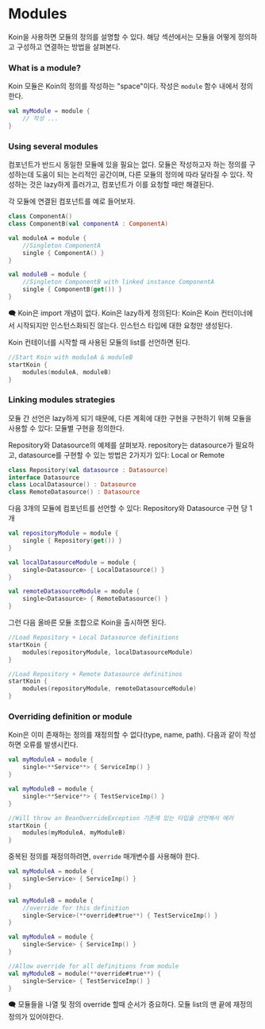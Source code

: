 # Modules

Koin을 사용하면 모듈의 정의를 설명할 수 있다. 해당 섹션에서는 모듈을 어떻게 정의하고 구성하고 연결하는 방법을 살펴본다.

### What is a module?

Koin 모듈은 Koin의 정의를 작성하는 "space"이다. 작성은 `module` 함수 내에서 정의한다.

```kotlin
val myModule = module {
	// 작성 ...
}
```

### Using several modules

컴포넌트가 반드시 동일한 모듈에 있을 필요는 없다. 모듈은 작성하고자 하는 정의를 구성하는데 도움이 되는 논리적인 공간이며, 다른 모듈의 정의에 따라 달라질 수 있다. 작성하는 것은 lazy하게 흘러가고, 컴포넌트가 이를 요청할 때만 해결된다.

각 모듈에 연결된 컴포넌트를 예로 들어보자.

```kotlin
class ComponentA()
class ComponentB(val componentA : ComponentA)

val moduleA = module {
	//Singleton ComponentA
	single { ComponentA() }
}

val moduleB = module {
	//Singleton ComponentB with linked instance ComponentA
	single { ComponentB(get()) }
}
```

🗨️ Koin은 import 개념이 없다. Koin은 lazy하게 정의된다: Koin은 Koin 컨터이너에서 시작되지만 인스턴스화되진 않는다. 인스턴스 타입에 대한 요청만 생성된다.



Koin 컨테이너를 시작할 때 사용된 모듈의 list를 선언하면 된다.

```kotlin
//Start Koin with moduleA & moduleB
startKoin {
	modules(moduleA, moduleB)
}
```

### Linking modules strategies

모듈 간 선언은 lazy하게 되기 때문에, 다른 계획에 대한 구현을 구현하기 위해 모듈을 사용할 수 있다: 모듈별 구현을 정의한다.

Repository와 Datasource의 예제를 살펴보자. repository는 datasource가 필요하고, datasource를 구현할 수 있는 방법은 2가지가 있다: Local or Remote

```kotlin
class Repository(val datasource : Datasource)
interface Datasource
class LocalDatasource() : Datasource
class RemoteDatasource() : Datasource
```

다음 3개의 모듈에 컴포넌트를 선언할 수 있다: Repository와 Datasource 구현 당 1개

```kotlin
val repositoryModule = module {
	single { Repository(get()) }
}

val localDatasourceModule = module {
	single<Datasource> { LocalDatasource() }
}

val remoteDatasourceModule = module {
	single<Datasource> { RemoteDatasource() }
}
```

그런 다음 올바른 모듈 조합으로 Koin을 출시하면 된다.

```kotlin
//Load Repository + Local Datasource definitions
startKoin {
	modules(repositoryModule, localDatasourceModule)
}

//Load Repository + Remote Datasource definitinos
startKoin {
	modules(repositoryModule, remoteDatasourceModule)
}
```

### Overriding definition or module

Koin은 이미 존재하는 정의를 재정의할 수 없다(type, name, path). 다음과 같이 작성하면 오류를 발생시킨다.

```kotlin
val myModuleA = module {
	single<**Service**> { ServiceImp() }
}

val myModuleB = module {
	single<**Service**> { TestServiceImp() }
}

//Will throw an BeanOverrideException 기존에 있는 타입을 선언해서 에러
startKoin {
	modules(myModuleA, myModuleB)
}
```

중복된 정의를 재정의하려면, `override` 매개변수를 사용해야 한다.

```kotlin
val myModuleA = module {
	single<Service> { ServiceImp() }
}

val myModuleB = module {
	//override for this definition
	single<Service>(**override#true**) { TestServiceImp() }
}
```

```kotlin
val myModuleA = module {
	single<Service> { ServiceImp() }
}

//Allow override for all definitions from module
val myModuleB = module(**override#true**) {
	single<Service> { TestServiceImp() }
}
```

🗨️ 모듈들을 나열 및 정의 override 할때 순서가 중요하다. 모듈 list의 맨 끝에 재정의 정의가 있어야한다.

